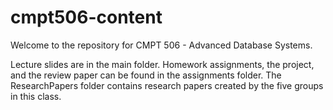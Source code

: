 # cmpt506-content

Welcome to the repository for CMPT 506 - Advanced Database Systems.

Lecture slides are in the main folder. Homework assignments, the project, and the review paper can be found in the assignments folder.
The ResearchPapers folder contains research papers created by the five groups in this class.
